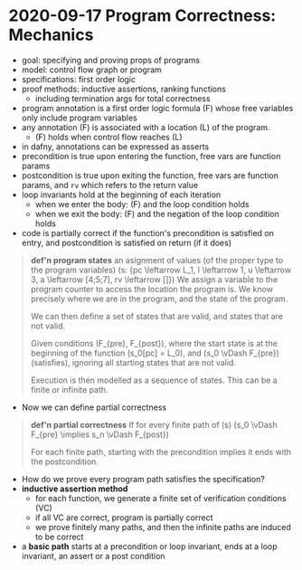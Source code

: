 # 2020-09-17 Program Correctness: Mechanics
  
* goal: specifying and proving props of programs
* model: control flow graph or program
* specifications: first order logic
* proof methods: inductive assertions, ranking functions
  * including termination args for total correctness
* program annotation is a first order logic formula \(F\) whose free variables only include program variables
* any annotation \(F\) is associated with a location \(L\) of the program.
  * \(F\) holds when control flow reaches \(L\)
* in dafny, annotations can be expressed as asserts
* precondition is true upon entering the function, free vars are function params
* postcondition is true upon exiting the function, free vars are function params, and `rv` which refers to the return value
* loop invariants hold at the beginning of each iteration
  * when we enter the body: \(F\) and the loop condition holds
  * when we exit the body: \(F\) and the negation of the loop condition holds
* code is partially correct if the function's precondition is satisfied on entry, and postcondition is satisfied on return (if it does)
> **def'n program states**
> an asignment of values (of the proper type to the program variables)
> \(s: \{pc \leftarrow L_1, l \leftarrow 1, u \leftarrow 3, a \leftarrow [4;5;7], rv \leftarrow []\}\)
> We assign a variable to the program counter to access the location the program is.
> We know precisely where we are in the program, and the state of the program.
>
> We can then define a set of states that are valid, and states that are not valid.
>
> Given conditions \(F_{pre}, F_{post}\), where the start state is at the beginning of the function \(s_0[pc] = L_0\), and \(s_0 \vDash F_{pre}\) (satisfies), ignoring all starting states that are not valid.
>
> Execution is then modelled as a sequence of states. This can be a finite or infinite path.
* Now we can define partial correctness
> **def'n partial correctness**
> If for every finite path of \(s\) \(s_0 \vDash F_{pre} \implies s_n \vDash F_{post}\)
>
> For each finite path, starting with the precondition implies it ends with the postcondition.
* How do we prove every program path satisfies the specification?
* **inductive assertion method**
  * for each function, we generate a finite set of verification conditions (VC)
  * if all VC are correct, program is partially correct
  * we prove finitely many paths, and then the infinite paths are induced to be correct
* a **basic path** starts at a precondition or loop invariant, ends at a loop invariant, an assert or a post condition